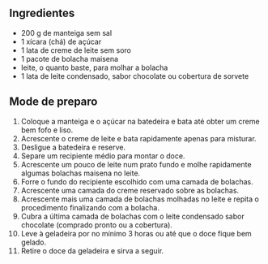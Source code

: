 [](https://ciadereceitas.com.br/wp-content/uploads/2022/01/torta-alema-com-biscoito-de-maizena.jpg)

## Ingredientes

- 200 g de manteiga sem sal
- 1 xícara (chá) de açúcar
- 1 lata de creme de leite sem soro 
- 1 pacote de bolacha maisena
- leite, o quanto baste, para molhar a bolacha
- 1 lata de leite condensado, sabor chocolate ou cobertura de sorvete

## Mode de preparo

1. Coloque a manteiga e o açúcar na batedeira e bata até obter um creme bem fofo e liso.
2. Acrescente o creme de leite e bata rapidamente apenas para misturar.
3. Desligue a batedeira e reserve.
4. Separe um recipiente médio para montar o doce.
5. Acrescente um pouco de leite num prato fundo e molhe rapidamente algumas bolachas maisena no leite.
6. Forre o fundo do recipiente escolhido com uma camada de bolachas.
7. Acrescente uma camada do creme reservado sobre as bolachas.
8. Acrescente mais uma camada de bolachas molhadas no leite e repita o procedimento finalizando com a bolacha.
9. Cubra a última camada de bolachas com o leite condensado sabor chocolate (comprado pronto ou a cobertura).
10. Leve à geladeira por no mínimo 3 horas ou até que o doce fique bem gelado.
11. Retire o doce da geladeira e sirva a seguir.
